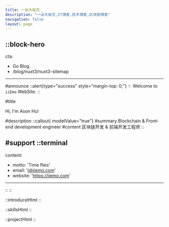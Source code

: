 ```yaml
---
title: 一朵大呲花
description: "一朵大呲花,IT博客,技术博客,区块链博客"
navigation: false
layout: page
---
```


::block-hero
---
cta:
  - Go Blog
  - /blog/nuxt3/nuxt3-sitemap
---

#announce
::alert{type="success" style="margin-top: 0;"}
 ✨ Welcome to  `iiEmo` WebSite.
::



#title

Hi, I'm Ason Hu!

#description
::callout{ modelValue="true"}
#summary
Blockchain & Front-end development engineer
#content
区块链开发 & 前端开发工程师
::



#support
  ::terminal
  ---
  content:
  - motto:  'Time flies'
  - email: 'i@iiemo.com'
  - website: 'https://iiemo.com'
  ---
  ::
::



::introduceHtml
::


::skillsHtml
::

::projectHtml
::
